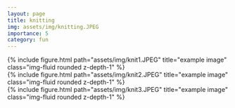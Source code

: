 ```yaml
---
layout: page
title: knitting
img: assets/img/knitting.JPEG 
importance: 5
category: fun
---
```

<div class="row">
    <div class="col-sm mt-3 mt-md-0">
        {% include figure.html path="assets/img/knit1.JPEG" title="example image" class="img-fluid rounded z-depth-1" %}
    </div>
    <div class="col-sm mt-3 mt-md-0">
        {% include figure.html path="assets/img/knit2.JPEG" title="example image" class="img-fluid rounded z-depth-1" %}
    </div>
    <div class="col-sm mt-3 mt-md-0">
        {% include figure.html path="assets/img/knit3.JPEG" title="example image" class="img-fluid rounded z-depth-1" %}
    </div>
</div>
